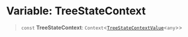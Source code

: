# Variable: TreeStateContext

> `const` **TreeStateContext**: `Context`\<[`TreeStateContextValue`](../type-aliases/TreeStateContextValue.md)\<`any`\>\>
